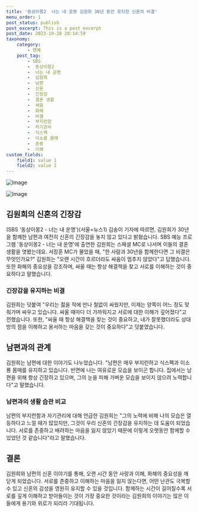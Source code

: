 ```yaml
---
title: '동상이몽2  너는 내 운명 김원희 30년 동안 유지한 신혼의 비결'
menu_order: 1
post_status: publish
post_excerpt: This is a post excerpt
post_date: 2023-10-20 20:14:59
taxonomy:
    category:
        - 연예
    post_tag:
        - SBS
        -  동상이몽2
        -  너는 내 운명
        -  김원희
        -  남편
        -  신혼
        -  긴장감
        -  결혼 생활
        -  싸움
        -  화해
        -  비결
        -  부지런함
        -  자기관리
        -  식스팩
        -  이소룡 몸매
        -  존중
        -  이해
custom_fields:
    field1: value 1
    field2: value 2
---
```


![Image](https://mimgnews.pstatic.net/image/421/2024/02/06/0007338745_001_20240206151608185.jpg?type=w540)

![Image](https://ssl.pstatic.net/mimgnews/image/421/2024/02/06/0007338745_002_20240206151608230.jpg?type=w540)


## 김원희의 신혼의 긴장감
(SBS '동상이몽2 - 너는 내 운명')(서울=뉴스1) 김송이 기자에 따르면, 김원희가 30년을 함께한 남편과 여전히 신혼의 긴장감을 놓지 않고 있다고 밝혔습니다. SBS 예능 프로그램 '동상이몽2 - 너는 내 운명'에 출연한 김원희는 스페셜 MC로 나서며 이들의 결혼 생활을 엿봤는데요. 서장훈 MC가 물었을 때, "한 사람과 30년을 함께한다면 그 비결은 무엇인가요?" 김원희는 "오랜 시간이 흐르더라도 싸움이 멈추지 않았다"고 답했습니다. 또한 화해의 중요성을 강조하며, 싸울 때는 항상 해결책을 찾고 서로를 이해하는 것이 중요하다고 말했습니다.

### 긴장감을 유지하는 비결
김원희는 덧붙여 "우리는 젊을 적에 만나 철없이 싸웠지만, 이제는 양쪽이 어느 정도 맞춰가며 싸우고 있습니다. 싸울 때마다 더 가까워지고 서로에 대한 이해가 깊어졌다"고 전했습니다. 또한, "싸울 때 항상 해결책을 찾는 것이 중요하고, 내가 잘못했더라도 상대방의 점을 이해하고 용서하는 마음을 갖는 것이 중요하다"고 덧붙였습니다.

## 남편과의 관계
김원희는 남편에 대한 이야기도 나누었습니다. "남편은 매우 부지런하고 식스팩과 이소룡 몸매를 유지하고 있습니다. 반면에 나는 여유로운 모습을 보이곤 합니다. 집에서는 남편을 위해 항상 긴장하고 있으며, 그의 눈을 피해 가벼운 모습을 보이지 않으려 노력합니다"고 말했습니다.

### 남편과의 생활 습관 비교
남편의 부지런함과 자기관리에 대해 언급한 김원희는 "그의 노력에 비해 나의 모습은 열등하다고 느낄 때가 많았지만, 그것이 우리 신혼의 긴장감을 유지하는 데 도움이 되었습니다. 서로를 존중하고 배려하는 마음을 잃지 않았기 때문에 이렇게 오랫동안 함께할 수 있었던 것 같습니다"라고 말했습니다.

## 결론
김원희와 남편의 신혼 이야기를 통해, 오랜 시간 동안 사랑과 이해, 화해의 중요성을 깨닫게 되었습니다. 서로를 존중하고 이해하는 마음을 잃지 않는다면, 어떤 난관도 극복할 수 있고 신혼의 감성을 영원히 유지할 수 있을 것입니다. 함께하는 시간이 길어질수록 서로를 깊게 이해하고 받아들이는 것이 가장 중요한 것이라는 김원희의 이야기는 많은 이들에게 용기와 위로가 되리라 기대됩니다.
